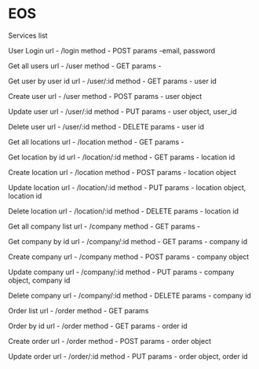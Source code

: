 # EOS

Services list


User Login
url - /login
method - POST
params -email, password 


Get all users
url - /user
method - GET
params - 


Get user by user id
url - /user/:id
method - GET
params - user id


Create user 
url - /user
method - POST
params - user object


Update user 
url - /user/:id
method - PUT
params - user object, user_id


Delete user
url - /user/:id
method - DELETE
params - user id


Get all locations
url - /location
method - GET
params - 


Get location by id
url - /location/:id
method - GET
params - location id


Create location
url - /location
method - POST
params - location object


Update location
url - /location/:id
method - PUT
params - location object, location id


Delete location
url - /location/:id
method - DELETE
params - location id


Get all company list
url - /company
method - GET
params - 


Get company by id
url - /company/:id
method - GET
params - company id


Create company
url - /company
method - POST
params - company object


Update company
url - /company/:id
method - PUT
params - company object, company id


Delete company
url - /company/:id
method - DELETE
params - company id


Order list
url - /order
method - GET
params


Order by id
url - /order
method - GET
params - order id


Create order
url - /order
method - POST
params - order object


Update order
url - /order/:id
method - PUT
params - order object, order id